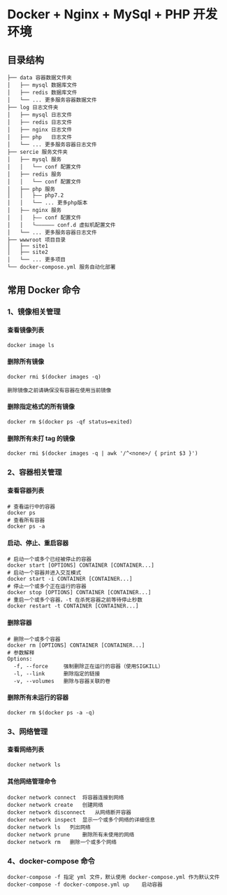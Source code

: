 # Docker + Nginx + MySql + PHP 开发环境

## 目录结构

    ├── data 容器数据文件夹
    │   ├── mysql 数据库文件
    │   ├── redis 数据库文件
    │   └── ... 更多服务容器数据文件
    ├── log 日志文件夹 
    │   ├── mysql 日志文件
    │   ├── redis 日志文件
    │   ├── nginx 日志文件
    │   ├── php   日志文件
    │   └── ... 更多服务容器日志文件
    ├── sercie 服务文件夹
    │   ├── mysql 服务
    │   │   └── conf 配置文件
    │   ├── redis 服务
    │   │   └── conf 配置文件
    │   ├── php 服务
    │   │   ├—— php7.2
    │   │   └── ... 更多php版本
    │   ├—— nginx 服务
    │   │   ├—— conf 配置文件
    │   │   └—————— conf.d 虚拟机配置文件 
    │   └── ... 更多服务容器日志文件
    ├── wwwroot 项目目录
    │   ├── site1
    │   ├── site2
    │   └── ... 更多项目
    └── docker-compose.yml 服务自动化部署

## 常用 Docker 命令

### 1、镜像相关管理

#### 查看镜像列表
    
    docker image ls

#### 删除所有镜像

    docker rmi $(docker images -q)

`删除镜像之前请确保没有容器在使用当前镜像`

#### 删除指定格式的所有镜像

    docker rm $(docker ps -qf status=exited)
    
#### 删除所有未打 tag 的镜像

    docker rmi $(docker images -q | awk '/^<none>/ { print $3 }')   

### 2、容器相关管理

#### 查看容器列表
    
    # 查看运行中的容器
    docker ps
    # 查看所有容器
    docker ps -a
    
#### 启动、停止、重启容器

    # 启动一个或多个已经被停止的容器
    docker start [OPTIONS] CONTAINER [CONTAINER...]
    # 启动一个容器并进入交互模式
    docker start -i CONTAINER [CONTAINER...] 
    # 停止一个或多个正在运行的容器
    docker stop [OPTIONS] CONTAINER [CONTAINER...] 
    # 重启一个或多个容器，-t 在杀死容器之前等待停止秒数
    docker restart -t CONTAINER [CONTAINER...] 

#### 删除容器

    # 删除一个或多个容器
    docker rm [OPTIONS] CONTAINER [CONTAINER...]
    # 参数解释
    Options:
      -f, --force     强制删除正在运行的容器（使用SIGKILL）
      -l, --link      删除指定的链接
      -v, --volumes   删除与容器关联的卷
      
#### 删除所有未运行的容器

    docker rm $(docker ps -a -q)  

### 3、网络管理

#### 查看网络列表

    docker network ls 

#### 其他网络管理命令

    docker network connect	将容器连接到网络
    docker network create	创建网络
    docker network disconnect	从网络断开容器
    docker network inspect	显示一个或多个网络的详细信息
    docker network ls	列出网络
    docker network prune	删除所有未使用的网络
    docker network rm	删除一个或多个网络
    
### 4、docker-compose 命令

    docker-compose -f 指定 yml 文件，默认使用 docker-compose.yml 作为默认文件
    docker-compose -f docker-compose.yml up    启动容器